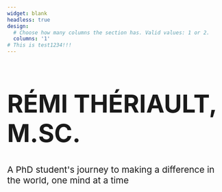 ```yaml
---
widget: blank
headless: true
design:
  # Choose how many columns the section has. Valid values: 1 or 2.
  columns: '1'
# This is test1234!!!
---
```




<style>
.container {
    height: 125px;
    position: absolute;
    top: 50%;
    left: 50%;
    -moz-transform: translateX(-50%) translateY(-50%);
    -webkit-transform: translateX(-50%) translateY(-50%);
    transform: translateX(-50%) translateY(-50%);
</style>

<div id="container">
<h1 style="font-size: calc(100% + 4.5vw)"> RÉMI THÉRIAULT, M.SC. </h1>
<p style="font-size: calc(100% + 0.7vw)">
A PhD student's journey to making a difference in the world, one mind at a time</p>
</div>